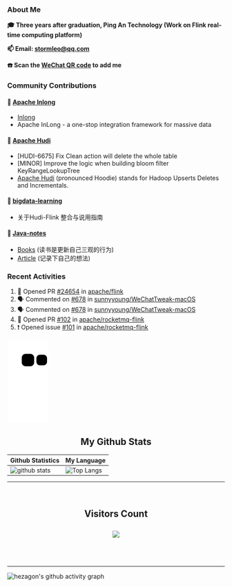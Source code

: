 
### About Me

**🎓 Three years after graduation, Ping An Technology (Work on Flink real-time computing platform)**

**📫 Email: stormleo@qq.com**

**☎️ Scan the [WeChat QR code](https://github.com/leosanqing/leosanqing/blob/master/img/WechatIMG216.jpeg) to add me**

### Community Contributions

#### 🚀 [Apache Inlong](https://github.com/apache/inlong)

- [Inlong](https://inlong.apache.org)
- Apache InLong - a one-stop integration framework for massive data

#### 🚀 [Apache Hudi](https://github.com/apache/hudi)

- [HUDI-6675] Fix Clean action will delete the whole table
- [MINOR] Improve the logic when building bloom filter KeyRangeLookupTree
- [Apache Hudi](https://hudi.apache.org) (pronounced Hoodie) stands for Hadoop Upserts Deletes and Incrementals.

#### 🚀 [bigdata-learning](https://github.com/leosanqing/big-data-study)
- 关于Hudi-Flink 整合与说用指南

#### 🚀 [Java-notes](https://github.com/leosanqing/Java-Notes)
- [Books](https://github.com/leosanqing/Java-Notes/tree/master/books) (读书是更新自己三观的行为)
- [Article](https://github.com/leosanqing/thoughtful-article) (记录下自己的想法)
### Recent Activities
<!--START_SECTION:activity-->
1. 💪 Opened PR [#24654](https://github.com/apache/flink/pull/24654) in [apache/flink](https://github.com/apache/flink)
2. 🗣 Commented on [#678](https://github.com/sunnyyoung/WeChatTweak-macOS/issues/678#issuecomment-1838213567) in [sunnyyoung/WeChatTweak-macOS](https://github.com/sunnyyoung/WeChatTweak-macOS)
3. 🗣 Commented on [#678](https://github.com/sunnyyoung/WeChatTweak-macOS/issues/678#issuecomment-1838211765) in [sunnyyoung/WeChatTweak-macOS](https://github.com/sunnyyoung/WeChatTweak-macOS)
4. 💪 Opened PR [#102](https://github.com/apache/rocketmq-flink/pull/102) in [apache/rocketmq-flink](https://github.com/apache/rocketmq-flink)
5. ❗ Opened issue [#101](https://github.com/apache/rocketmq-flink/issues/101) in [apache/rocketmq-flink](https://github.com/apache/rocketmq-flink)
<!--END_SECTION:activity-->

![github contribution grid snake animation](https://raw.githubusercontent.com/leosanqing/leosanqing/output/github-contribution-grid-snake.svg)

<!-- START NEW SECTION -->
<p align="center">
 <h2 align="center">My Github Stats</h2>

| Github Statistics                                                                                           | My Language                                                                                                                 |
| ----------------------------------------------------------------------------------------------------------- | --------------------------------------------------------------------------------------------------------------------------- |
| ![github stats](https://github-readme-stats.vercel.app/api?username=leosanqing&theme=radical&show_icons=true) | ![Top Langs](https://github-readme-stats.vercel.app/api/top-langs/?username=leosanqing&hide=TeX&layout=compact&theme=dark) |

<hr>

<div align="center">
<br><h2 align="centre"><b>Visitors Count</b></p>  
<p align="center"><img align="center" src="https://profile-counter.glitch.me/{leosanqing}/count.svg" /></p> 
<br></div>

<hr>

![hezagon's github activity graph](https://activity-graph.herokuapp.com/graph?username=leosanqing&theme=react-dark)


